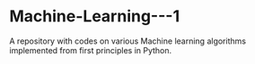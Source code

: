 # Machine-Learning---1
A repository with codes on various Machine learning algorithms implemented from first principles in Python.
